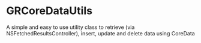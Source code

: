 # GRCoreDataUtils
A simple and easy to use utility class to retrieve (via NSFetchedResultsController), insert, update and delete data using CoreData
